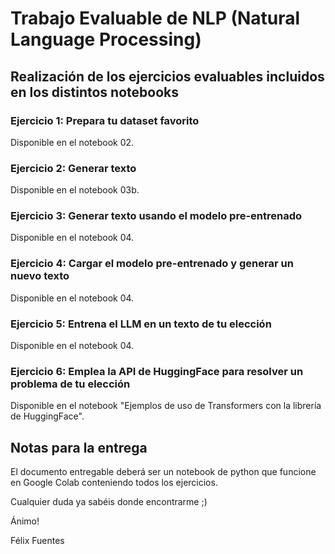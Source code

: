 # Trabajo Evaluable de NLP (Natural Language Processing)

## Realización de los ejercicios evaluables incluidos en los distintos notebooks

### Ejercicio 1: Prepara tu dataset favorito

Disponible en el notebook 02.

### Ejercicio 2: Generar texto

Disponible en el notebook 03b.

### Ejercicio 3: Generar texto usando el modelo pre-entrenado

Disponible en el notebook 04.

### Ejercicio 4: Cargar el modelo pre-entrenado y generar un nuevo texto

Disponible en el notebook 04.

### Ejercicio 5: Entrena el LLM en un texto de tu elección

Disponible en el notebook 04.

### Ejercicio 6: Emplea la API de HuggingFace para resolver un problema de tu elección

Disponible en el notebook "Ejemplos de uso de Transformers con la librería de HuggingFace".

## Notas para la entrega

El documento entregable deberá ser un notebook de python que funcione en Google Colab conteniendo todos los ejercicios.

Cualquier duda ya sabéis donde encontrarme ;)

Ánimo!

Félix Fuentes
